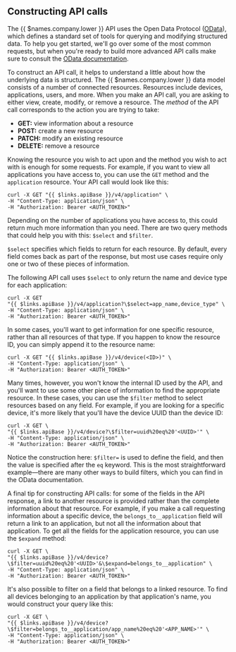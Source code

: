 ## Constructing API calls

The {{ $names.company.lower }} API uses the Open Data Protocol ([OData][odata]), which defines a standard set of tools for querying and modifying structured data. To help you get started, we'll go over some of the most common requests, but when you're ready to build more advanced API calls make sure to consult the [OData documentation][odata-docs].

To construct an API call, it helps to understand a little about how the underlying data is structured. The {{ $names.company.lower }} data model consists of a number of connected resources. Resources include devices, applications, users, and more. When you make an API call, you are asking to either view, create, modify, or remove a resource. The *method* of the API call corresponds to the action you are trying to take:

- **GET:** view information about a resource
- **POST:** create a new resource
- **PATCH:** modify an existing resource
- **DELETE:** remove a resource

Knowing the resource you wish to act upon and the method you wish to act with is enough for some requests. For example, if you want to view all applications you have access to, you can use the `GET` method and the `application` resource. Your API call would look like this:

```
curl -X GET "{{ $links.apiBase }}/v4/application" \
-H "Content-Type: application/json" \
-H "Authorization: Bearer <AUTH_TOKEN>"
```

Depending on the number of applications you have access to, this could return much more information than you need. There are two query methods that could help you with this: `$select` and `$filter`.

`$select` specifies which fields to return for each resource. By default, every field comes back as part of the response, but most use cases require only one or two of these pieces of information.

The following API call uses `$select` to only return the name and device type for each application:

```
curl -X GET
"{{ $links.apiBase }}/v4/application?\$select=app_name,device_type" \
-H "Content-Type: application/json" \
-H "Authorization: Bearer <AUTH_TOKEN>"
```

In some cases, you'll want to get information for one specific resource, rather than all resources of that type. If you happen to know the resource ID, you can simply append it to the resource name:

```
curl -X GET "{{ $links.apiBase }}/v4/device(<ID>)" \
-H "Content-Type: application/json" \
-H "Authorization: Bearer <AUTH_TOKEN>"
```

Many times, however, you won't know the internal ID used by the API, and you'll want to use some other piece of information to find the appropriate resource. In these cases, you can use the `$filter` method to select resources based on any field. For example, if you are looking for a specific device, it's more likely that you'll have the device UUID than the device ID:

```
curl -X GET \
"{{ $links.apiBase }}/v4/device?\$filter=uuid%20eq%20'<UUID>'" \
-H "Content-Type: application/json" \
-H "Authorization: Bearer <AUTH_TOKEN>"
```

Notice the construction here: `$filter=` is used to define the field, and then the value is specified after the `eq` keyword. This is the most straightforward example—there are many other ways to build filters, which you can find in the OData documentation.

A final tip for constructing API calls: for some of the fields in the API response, a link to another resource is provided rather than the complete information about that resource. For example, if you make a call requesting information about a specific device, the `belongs_to__application` field will return a link to an application, but not all the information about that application. To get all the fields for the application resource, you can use the `$expand` method:

```
curl -X GET \
"{{ $links.apiBase }}/v4/device?\$filter=uuid%20eq%20'<UUID>'&\$expand=belongs_to__application" \
-H "Content-Type: application/json" \
-H "Authorization: Bearer <AUTH_TOKEN>"
```

It's also possible to filter on a field that belongs to a linked resource. To find all devices belonging to an application by that application's name, you would construct your query like this:

```
curl -X GET \
"{{ $links.apiBase }}/v4/device?\$filter=belongs_to__application/app_name%20eq%20'<APP_NAME>'" \
-H "Content-Type: application/json" \
-H "Authorization: Bearer <AUTH_TOKEN>"
```

[odata]:http://www.odata.org/
[odata-docs]:http://www.odata.org/getting-started/basic-tutorial/